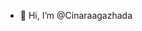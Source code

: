 - 👋 Hi, I’m @Cinaraagazhada


<!---
Cinaraagazhada/Cinaraagazhada is a ✨ special ✨ repository because its `README.md` (this file) appears on your GitHub profile.
You can click the Preview link to take a look at your changes.
--->
